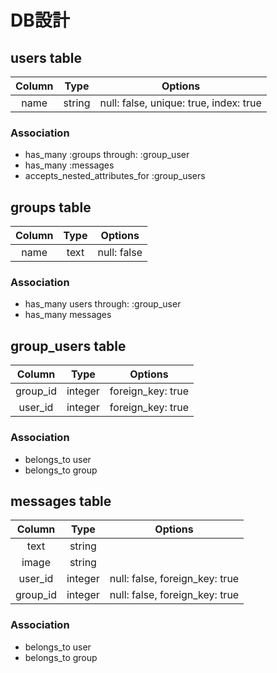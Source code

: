 # DB設計

## users table

| Column | Type   | Options                                  |
|:-----:|:------:|:----------------------------------------:|
| name  | string | null: false, unique: true, index: true   |

### Association
 * has_many :groups through: :group_user
 * has_many :messages
 * accepts_nested_attributes_for :group_users



## groups table

| Column | Type | Options     |
|:-----:|:----:|:-----------:|
| name  | text | null: false |

### Association
 * has_many users through: :group_user
 * has_many messages



## group_users table

| Column    | Type    | Options |
|:--------:|:-------:|:-------:|
| group_id | integer | foreign_key: true |
| user_id  | integer | foreign_key: true |

### Association
 * belongs_to user
 * belongs_to group



## messages table

| Column    | Type    | Options                        |
|:--------:|:-------:|:------------------------------:|
| text     | string  |                                |
| image    | string    |                                |
| user_id  | integer | null: false, foreign_key: true |
| group_id | integer | null: false, foreign_key: true |

### Association
 * belongs_to user
 * belongs_to group

